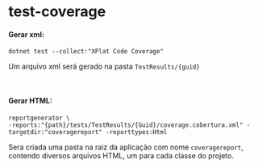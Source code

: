 # test-coverage

#### Gerar xml:
```
dotnet test --collect:"XPlat Code Coverage"
```

Um arquivo xml será gerado na pasta `TestResults/{guid}`

<br>


#### Gerar HTML:
```
reportgenerator \ 
-reports:"{path}/tests/TestResults/{Guid}/coverage.cobertura.xml" -targetdir:"coveragereport" -reporttypes:Html
```

Sera criada uma pasta na raiz da aplicação com nome `coveragereport`, contendo diversos arquivos HTML, um para cada classe do projeto.
